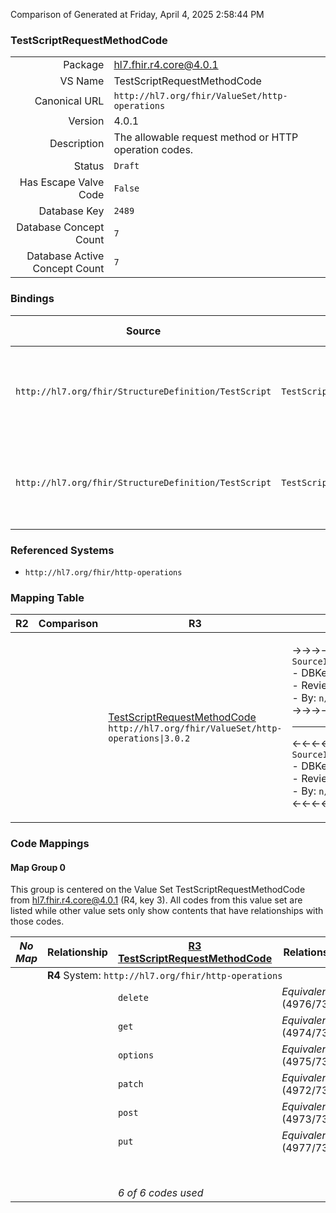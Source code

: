 Comparison of 
Generated at Friday, April 4, 2025 2:58:44 PM

### TestScriptRequestMethodCode

|      |     |
| ---: | --- |
| Package | hl7.fhir.r4.core@4.0.1 |
| VS Name | TestScriptRequestMethodCode |
| Canonical URL | `http://hl7.org/fhir/ValueSet/http-operations` |
| Version | 4.0.1 |
| Description | The allowable request method or HTTP operation codes. |
| Status | `Draft` |
| Has Escape Valve Code | `False` |
| Database Key | `2489` |
| Database Concept Count | `7` |
| Database Active Concept Count | `7` |
### Bindings

| Source | Element | Binding | Strength | Element Short |
| ------ | ------- | ------- | -------- | ------------- |
| `http://hl7.org/fhir/StructureDefinition/TestScript` | `TestScript.setup.action.operation.method` | `http://hl7.org/fhir/ValueSet/http-operations\|4.0.1` | `Required` | delete \| get \| options \| patch \| post \| put \| head |
| `http://hl7.org/fhir/StructureDefinition/TestScript` | `TestScript.setup.action.assert.requestMethod` | `http://hl7.org/fhir/ValueSet/http-operations\|4.0.1` | `Required` | delete \| get \| options \| patch \| post \| put \| head |

### Referenced Systems

* `http://hl7.org/fhir/http-operations`
### Mapping Table

| R2 | Comparison | R3 | Comparison | R4 | Comparison | R4B | Comparison | R5
| --- | --- | --- | --- | --- | --- | --- | --- | ---
| | | [TestScriptRequestMethodCode](/docs/R3/ValueSets/TestScriptRequestMethodCode.md)<br/> `http://hl7.org/fhir/ValueSet/http-operations\|3.0.2` | →→→→→→→<br/>`SourceIsNarrowerThanTarget`<br/>- DBKey: `535`<br/>- Reviewed: `n/a`<br/>- By: `n/a`<br/>→→→→→→→<hr/>←←←←←←←<br/>`SourceIsBroaderThanTarget`<br/>- DBKey: `757`<br/>- Reviewed: `n/a`<br/>- By: `n/a`<br/>←←←←←←←| [TestScriptRequestMethodCode](/docs/R4/ValueSets/TestScriptRequestMethodCode.md)<br/> `http://hl7.org/fhir/ValueSet/http-operations\|4.0.1` | →→→→→→→<br/>`Equivalent`<br/>- DBKey: `1535`<br/>- Reviewed: `n/a`<br/>- By: `n/a`<br/>→→→→→→→<hr/>←←←←←←←<br/>`Equivalent`<br/>- DBKey: `1536`<br/>- Reviewed: `n/a`<br/>- By: `n/a`<br/>←←←←←←←| [TestScriptRequestMethodCode](/docs/R4B/ValueSets/TestScriptRequestMethodCode.md)<br/> `http://hl7.org/fhir/ValueSet/http-operations\|4.3.0` | →→→→→→→<br/>`Equivalent`<br/>- DBKey: `1018`<br/>- Reviewed: `n/a`<br/>- By: `n/a`<br/>→→→→→→→<hr/>←←←←←←←<br/>`Equivalent`<br/>- DBKey: `1279`<br/>- Reviewed: `n/a`<br/>- By: `n/a`<br/>←←←←←←←| [TestScriptRequestMethodCode](/docs/R5/ValueSets/TestScriptRequestMethodCode.md)<br/> `http://hl7.org/fhir/ValueSet/http-operations\|5.0.0` 

### Code Mappings


#### Map Group 0

This group is centered on the Value Set TestScriptRequestMethodCode from hl7.fhir.r4.core@4.0.1 (R4, key 3).
All codes from this value set are listed while other value sets only show contents that have relationships with those codes.

| *No Map* | Relationship | [R3 TestScriptRequestMethodCode](/docs/R3/ValueSets/TestScriptRequestMethodCode.md)| Relationship | R4 TestScriptRequestMethodCode| Relationship | [R4B TestScriptRequestMethodCode](/docs/R4B/ValueSets/TestScriptRequestMethodCode.md)| Relationship | [R5 TestScriptRequestMethodCode](/docs/R5/ValueSets/TestScriptRequestMethodCode.md)
| --- | --- | --- | --- | --- | --- | --- | --- | ---
| <td colspan="8">**R4** System: `http://hl7.org/fhir/http-operations`
| | | `delete`| _Equivalent_ <br/>(4976/7316)| **`delete`**| _Equivalent_ <br/>(16164/16165)| `delete`| _Equivalent_ <br/>(9561/11901)| `delete`
| | | `get`| _Equivalent_ <br/>(4974/7317)| **`get`**| _Equivalent_ <br/>(16166/16167)| `get`| _Equivalent_ <br/>(9559/11899)| `get`
| | | `options`| _Equivalent_ <br/>(4975/7319)| **`options`**| _Equivalent_ <br/>(16168/16169)| `options`| _Equivalent_ <br/>(9560/11900)| `options`
| | | `patch`| _Equivalent_ <br/>(4972/7320)| **`patch`**| _Equivalent_ <br/>(16170/16171)| `patch`| _Equivalent_ <br/>(9556/11896)| `patch`
| | | `post`| _Equivalent_ <br/>(4973/7321)| **`post`**| _Equivalent_ <br/>(16172/16173)| `post`| _Equivalent_ <br/>(9558/11898)| `post`
| | | `put`| _Equivalent_ <br/>(4977/7322)| **`put`**| _Equivalent_ <br/>(16174/16175)| `put`| _Equivalent_ <br/>(9562/11902)| `put`
| | | | | **`head`**| _Equivalent_ <br/>(16176/16177)| `head`| _Equivalent_ <br/>(9557/11897)| `head`
| | | *6 of 6 codes used* | | *7 of 7 codes used* | | *7 of 7 codes used* | | *7 of 7 codes used* 

